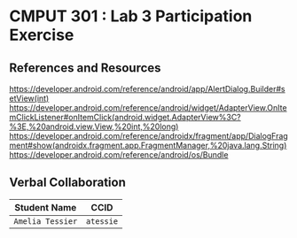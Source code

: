 # CMPUT 301 : Lab 3 Participation Exercise

## References and Resources

https://developer.android.com/reference/android/app/AlertDialog.Builder#setView(int)
https://developer.android.com/reference/android/widget/AdapterView.OnItemClickListener#onItemClick(android.widget.AdapterView%3C?%3E,%20android.view.View,%20int,%20long)
https://developer.android.com/reference/androidx/fragment/app/DialogFragment#show(androidx.fragment.app.FragmentManager,%20java.lang.String)
https://developer.android.com/reference/android/os/Bundle

## Verbal Collaboration

| Student Name | CCID      |
| ------------ | --------- |
| `Amelia Tessier`    | `atessie` |

